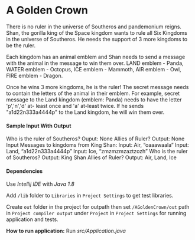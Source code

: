 # A Golden Crown
There is no ruler in the universe of Southeros and pandemonium reigns.
Shan, the gorilla king of the Space kingdom wants to rule all Six Kingdoms in the universe of Southeros. 
He needs the support of 3 more kingdoms to be the ruler.

Each kingdom has an animal emblem and Shan needs to send a message with the animal in the message to win them over. 
LAND emblem - Panda, WATER emblem - Octopus, ICE emblem - Mammoth, AIR emblem - Owl, FIRE emblem - Dragon.

Once he wins 3 more kingdoms, he is the ruler! The secret message needs to contain the letters of the animal in their emblem. 
For example, secret message to the Land kingdom (emblem: Panda) needs to have the letter 'p','n','d' at- least once and 'a' at-least twice.
If he sends "a1d22n333a4444p" to the Land kingdom, he will win them over.

#### Sample Input With Output

Who is the ruler of Southeros?
Ouput: None
Allies of Ruler?
Output: None
Input Messages to kingdoms from King Shan: Input: Air, “oaaawaala”
Input: Land, “a1d22n333a4444p”
Input: Ice, “zmzmzmzaztzozh”
Who is the ruler of Southeros? Output: King Shan
Allies of Ruler?
Output: Air, Land, Ice

#### Dependencies
Use *Intellij IDE* with *Java 1.8*
    
 Add `/lib` folder to `Libraries` in `Project Settings` to get test libraries.
 
 Create `out` folder in the project for outpath then set `/AGoldenCrown/out` path in `Project compiler output` under `Project` in  `Project Settings` 
 for running application and tests.
 
**How to run application:** Run  *src/Application.java*
  
